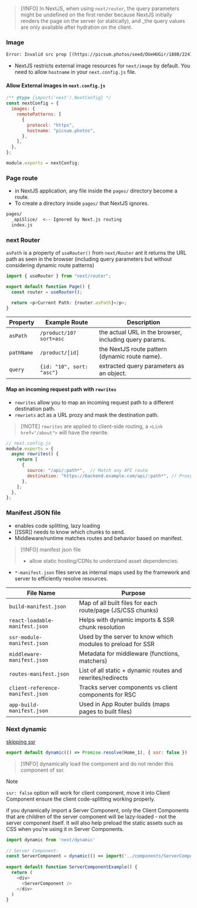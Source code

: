 > [!INFO] In NextJS, when using `next/router`, the query parameters might be undefined on the first render because NextJS initially renders the page on the server (or statically), and _the query values are only available after hydration on the client.

### Image

```txt
Error: Invalid src prop [(https://picsum.photos/seed/DUeHUGir/1880/2247)](https://picsum.photos/seed/DUeHUGir/1880/2247) on `next/image`, hostname "picsum.photos" is not configured under images in your `next.config.js` See more info: [https://nextjs.org/docs/messages/next-image-unconfigured-host](https://nextjs.org/docs/messages/next-image-unconfigured-host)
```
- NextJS restricts external image resources for `next/image` by default. You need to allow `hostname` in your `next.config.js` file.

#### Allow External images in `next.config.js`
```js
/** @type {import('next').NextConfig} */
const nextConfig = {
  images: {
    remotePatterns: [
      {
        protocol: "https",
        hostname: "picsum.photos",
      },
    ],
  },
};

module.exports = nextConfig;

```

### Page route
- in NextJS application, any file inside the `pages/` directory become a route.
- To create a directory inside `pages/` that NextJS ignores.

```txt
pages/
  _apiSlice/  <-- Ignored by Next.js routing
  index.js

```

### next Router
`asPath` is a property of `useRouter()` from `next/Router` ant it returns the URL path as seen in the browser (including query parameters but without considering dynamic route patterns)
```ts
import { useRouter } from "next/router";

export default function Page() {
  const router = useRouter();

  return <p>Current Path: {router.asPath}</p>;
}

```

| Property   | Example Route             | Description                                            |
| ---------- | ------------------------- | ------------------------------------------------------ |
| `asPath`   | `/product/10?sort=asc`    | the actual URL in the browser, including query params. |
| `pathName` | `/product/[id]`           | the NextJS route pattern (dynamic route name).         |
| `query`    | `{id: "10", sort: "asc"}` | extracted query parameters as an object.               |
#### Map an incoming request path with `rewrites`
- `rewrites` allow you to map an incoming request path to a different destination path.
- `rewriets` act as a URL prozy and mask the destination path.

> [!NOTE] `rewrites` are applied to client-side routing, a `<Link href="/about">` will have the rewrite.

```js
// next.config.js
module.exports = {
  async rewrites() {
    return [
      {
        source: "/api/:path*",  // Match any API route
        destination: "https://backend.example.com/api/:path*", // Proxy to backend
      },
    ];
  },
};

```

### Manifest JSON file

- enables code splitting, lazy loading
- [[SSR]] needs to know which chunks to send.
- Middleware/runtime matches routes and behavior based on manifest.

> [!INFO] manifest json file
> - allow static hosting/CDNs to understand asset dependencies.

- `*-manifest.json` files serve as internal maps used by the framework and server to efficiently resolve resources.

| File Name                        | Purpose                                                     |
| -------------------------------- | ----------------------------------------------------------- |
| `build-manifest.json`            | Map of all built files for each route/page (JS/CSS chunks)  |
| `react-loadable-manifest.json`   | Helps with dynamic imports & SSR chunk resolution           |
| `ssr-module-manifest.json`       | Used by the server to know which modules to preload for SSR |
| `middleware-manifest.json`       | Metadata for middleware (functions, matchers)               |
| `routes-manifest.json`           | List of all static + dynamic routes and rewrites/redirects  |
| `client-reference-manifest.json` | Tracks server components vs client components for RSC       |
| `app-build-manifest.json`        | Used in App Router builds (maps pages to built files)       |
### Next dynamic
[skipping ssr](https://nextjs.org/docs/app/guides/lazy-loading#skipping-ssr)
```js
export default dynamic(() => Promise.resolve(Home_1), { ssr: false })
```
> [!INFO] 
> dynamically load the component and do not render this component of ssr.

> [!NOTE]
> `ssr: false` option will work for client component, move it into Client Component ensure the client code-splitting working properly.

if you dynamically import a Server Component, only the Client Components that are children of the server component will be lazy-loaded - not the server component itself. It will also help preload the static assets such as CSS when you're using it in Server Components.

```js
import dynamic from 'next/dynamic'
 
// Server Component:
const ServerComponent = dynamic(() => import('../components/ServerComponent'))
 
export default function ServerComponentExample() {
  return (
    <div>
      <ServerComponent />
    </div>
  )
}
```
